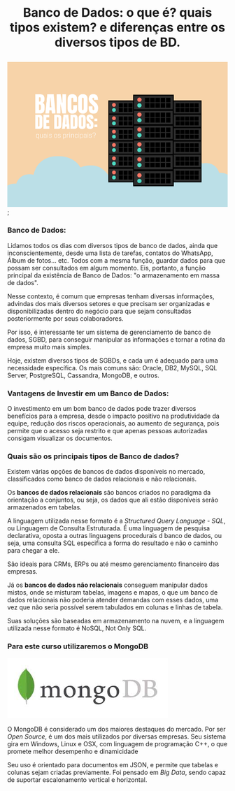 <h1 align="center">
    <br>
    <p align="center">Banco de Dados: o que é? quais tipos existem? e diferenças entre os diversos tipos de BD.<p>
</h1>

![Banco de Dados](./images/banco_de_dados.png);

### Banco de Dados:

Lidamos todos os dias com diversos tipos de banco de dados, ainda que inconscientemente, desde uma lista de tarefas, contatos do WhatsApp, Álbum de fotos… etc. Todos com a mesma função, guardar dados para que possam ser consultados em algum momento. Eis, portanto, a função principal da existência de Banco de Dados: "o armazenamento em massa de dados".

Nesse contexto, é comum que empresas tenham diversas informações, advindas dos mais diversos setores e que precisam ser organizadas e disponibilizadas dentro do negócio para que sejam consultadas posteriormente por seus colaboradores.

Por isso, é interessante ter um sistema de gerenciamento de banco de dados, SGBD, para conseguir manipular as informações e tornar a rotina da empresa muito mais simples.

Hoje, existem diversos tipos de SGBDs, e cada um é adequado para uma necessidade específica. Os mais comuns são: Oracle, DB2, MySQL, SQL Server, PostgreSQL, Cassandra, MongoDB, e outros.

### Vantagens de Investir em um Banco de Dados:

O investimento em um bom banco de dados pode trazer diversos benefícios para a empresa, desde o impacto positivo na produtividade da equipe, redução dos riscos operacionais, ao aumento de segurança, pois permite que o acesso seja restrito e que apenas pessoas autorizadas consigam visualizar os documentos.

### Quais são os principais tipos de Banco de dados?

Existem várias opções de bancos de dados disponíveis no mercado, classificados como banco de dados relacionais e não relacionais.

Os **bancos de dados relacionais** são bancos criados no paradigma da orientação a conjuntos, ou seja, os dados que ali estão disponíveis serão armazenados em tabelas. 

A linguagem utilizada nesse formato é a _Structured Query Language - SQL_, ou Linguagem de Consulta Estruturada. É uma linguagem de pesquisa declarativa, oposta a outras linguagens procedurais d banco de dados, ou seja, uma consulta SQL especifica a forma do resultado e não o caminho para chegar a ele.

São ideais para CRMs, ERPs ou até mesmo gerenciamento financeiro das empresas.

Já os **bancos de dados não relacionais** conseguem manipular dados mistos, onde se misturam tabelas, imagens e mapas, o que um banco de dados relacionais não poderia atender demandas com esses dados, uma vez que não seria possível serem tabulados em colunas e linhas de tabela.

Suas soluções são baseadas em armazenamento na nuvem, e a linguagem utilizada nesse formato é NoSQL, Not Only SQL. 

### Para este curso utilizaremos o MongoDB

![MongoDB](./images/mongoDB.jpg)

O MongoDB é considerado um dos maiores destaques do mercado. Por ser _Open Source_, é um dos mais utilizados por diversas empresas. Seu sistema gira em Windows, Linux e OSX, com linguagem de programação C++, o que promete melhor desempenho e dinamicidade

Seu uso é orientado para documentos em JSON, e permite que tabelas e colunas sejam criadas previamente. Foi pensado em _Big Data_, sendo capaz de suportar escalonamento vertical e horizontal.
